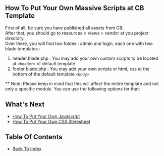 ## How To Put Your Own Massive Scripts at CB Template

First of all, be sure you have published all assets from CB.  
After that, you should go to resources > views > vendor at you project directory.  
Over there, you will find two foldes : admin and login, each one with two blade templates :  
1. header.blade.php : You may add your own custom scripts to be located at `<header>` of default template
2. footer.blade.php : You may add your own scripts or html, css at the bottom of the default template `<body>` 

** Note: Please keep in mind that this will affect the entire template and not only a specific module. You can use the following options for that:

## What's Next
- [How To Put Your Own Javascript ](./how-to-put-your-own-javascript.md)
- [How To Put Your Own CSS Stylesheet](./how-to-put-own-css.md)

## Table Of Contents
- [Back To Index](./index.md)

